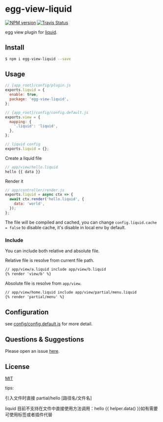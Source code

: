 # egg-view-liquid

[![NPM version][npm-image]][npm-url]
[![Travis Status](https://img.shields.io/travis/1021683053/egg-view-art/master.svg?label=travis)](https://www.travis-ci.org/1021683053/egg-view-art)

[npm-image]: https://img.shields.io/npm/v/egg-view-art.svg
[npm-url]: https://npmjs.org/package/egg-view-art

egg view plugin for [liquid].

## Install

```bash
$ npm i egg-view-liquid --save
```

## Usage

```js
// {app_root}/config/plugin.js
exports.liquid = {
  enable: true,
  package: 'egg-view-liquid',
};

// {app_root}/config/config.default.js
exports.view = {
  mapping: {
    '.liquid': 'liquid',
  },
};

// liquid config
exports.liquid = {};
```

Create a liquid file

```js
// app/view/hello.liquid
hello {{ data }}
```

Render it

```js
// app/controller/render.js
exports.liquid = async ctx => {
  await ctx.render('hello.liquid', {
    data: 'world',
  });
};
```

The file will be compiled and cached, you can change `config.liquid.cache = false` to disable cache, it's disable in local env by default.

### Include

You can include both relative and absolute file.

Relative file is resolve from current file path.

```html
// app/view/a.liquid include app/view/b.liquid
{% render 'view/b' %}
```

Absolute file is resolve from `app/view`.

```html
// app/view/home.liquid include app/view/partial/menu.liquid
{% render 'partial/menu' %}
```

## Configuration

see [config/config.default.js](config/config.default.js) for more detail.

## Questions & Suggestions

Please open an issue [here](https://github.com/eggjs/egg/issues).

## License

[MIT](LICENSE)

[liquid]: https://github.com/harttle/liquidjs


tips:

引入文件时直接 partial/hello [路径名/文件名]

liquid 目前不支持在文件中直接使用方法调用：hello {{ helper.data() }}如有需要可使用标签或者插件代替
